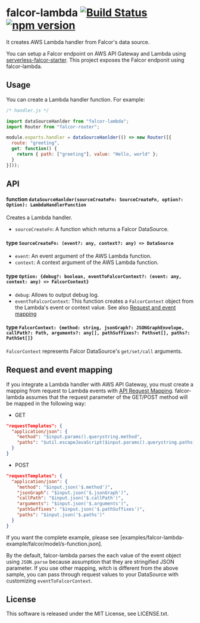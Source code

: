 # falcor-lambda [![Build Status](https://travis-ci.org/Quramy/falcor-lambda.svg?branch=master)](https://travis-ci.org/Quramy/falcor-lambda) [![npm version](https://badge.fury.io/js/falcor-lambda.svg)](https://badge.fury.io/js/falcor-lambda)

It creates AWS Lambda handler from Falcor's data source.

You can setup a Falcor endpoint on AWS API Gateway and Lambda using [serverless-falcor-starter](https://github.com/Quramy/serverless-falcor-starter). This project exposes the Falcor endponit using falcor-lambda.

## Usage

You can create a Lambda handler function. For example:

```js
/* handler.js */

import dataSourceHanlder from "falcor-lambda";
import Router from "falcor-router";

module.exports.handler = dataSourceHanlder(() => new Router([{
  route: "greeting",
  get: function() {
    return { path: ["greeting"], value: "Hello, world" };
  }
}]));
```

## API

#### function `dataSourceHanlder(sourceCreateFn: SourceCreateFn, option?: Option): LambdaHandlerFunction`

Creates a Lambda handler.

* `sourceCreateFn`: A function which returns a Falcor DataSource.

#### type `SourceCreateFn: (event?: any, context?: any) => DataSource`

* `event`: An event argument of the AWS Lambda function.
* `context`: A context argument of the AWS Lambda function.

#### type `Option: {debug?: boolean, eventToFalcorContext?: (event: any, context: any) => FalcorContext}`

* `debug`: Allows to output debug log.
* `eventToFalcorContext`: This function creates a `FalcorContext` object from the Lambda's event or context value. See also [Request and event mapping](#request-and-event-mapping)

#### type `FalcorContext: {method: string, jsonGraph?: JSONGraphEnvelope, callPath?: Path, arguments?: any[], pathSuffixes?: Pathset[], paths?: PathSet[]}`
`FalcorContext` represents Falcor DataSource's `get/set/call` arguments.

## Request and event mapping

If you integrate a Lambda handler with AWS API Gateway, you must create a mapping from request to Lambda events with [API Request Mapping](https://docs.aws.amazon.com/apigateway/latest/developerguide/api-gateway-mapping-template-reference.html). falcor-lambda assumes that the request parameter of the GET/POST method will be mapped in the following way:

* GET

```json
"requestTemplates": {
  "application/json": {
    "method": "$input.params().querystring.method",
    "paths": "$util.escapeJavaScript($input.params().querystring.paths)"
  }
}
```

* POST

```json
"requestTemplates": {
  "application/json": {
    "method": "$input.json('$.method')",
    "jsonGraph": "$input.json('$.jsonGraph')",
    "callPath": "$input.json('$.callPath')",
    "arguments": "$input.json('$.arguments')",
    "pathSuffixes": "$input.json('$.pathSuffixes')",
    "paths": "$input.json('$.paths')"
  }
}
```

If you want the complete example, please see [examples/falcor-lambda-example/falcor/model/s-function.json].

By the default, falcor-lambda parses the each value of the event object using `JSON.parse` because assumption that they are stringified JSON parameter. If you use other mapping, witch is different from the above sample, you can pass through request values to your DataSource with customizing `eventToFalcorContext`.

## License
This software is released under the MIT License, see LICENSE.txt.

